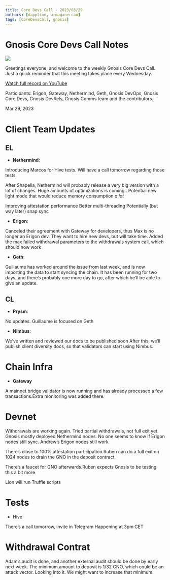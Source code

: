 ```yaml
---
title: Core Devs Call - 2023/03/29
authors: [dapplion, armaganercan]
tags: [CoreDevsCall, gnosis]
---
```


# Gnosis Core Devs Call Notes

![](https://i.imgur.com/JhORmO7.png)

Greetings everyone, and welcome to the weekly Gnosis Core Devs Call. Just a quick reminder that this meeting takes place every Wednesday.

[Watch full record on YouTube](https://youtu.be/mKJolP4AtKY)

Participants: Erigon, Gateway, Nethermind, Geth, Gnosis DevOps, Gnosis Core Devs, Gnosis DevRels, Gnosis Comms team and the contributors.

Mar 29, 2023

# Client Team Updates

## EL

- **Nethermind**:

Introducing Marcos for Hive tests. Will have a call tomorrow regarding those tests.

After Shapella, Nethermind will probably release a very big version with a lot of changes. Huge amounts of optimizations is coming.. Potential new light mode that would reduce memory consumption _a lot_

Improving attestation performance
Better multi-threading
Potentially (but way later) snap sync

- **Erigon**:

Canceled their agreement with Gateway for developers, thus Max is no longer an Erigon dev. They want to hire new devs, but will take time. Added the max failed withdrawal parameters to the withdrawals system call, which should now work

- **Geth**:

Guillaume has worked around the issue from last week, and is now importing the data to start syncing the chain. It has been running for two days, and there’s probably one more day to go, after which he’ll be able to give an update.

## CL

- **Prysm**:

No updates. Guillaume is focused on Geth

- **Nimbus**:

We’ve written and reviewed our docs to be published soon
After this, we’ll publish client diversity docs, so that validators can start using Nimbus.

# Chain Infra

- **Gateway**

A mainnet bridge validator is now running and has already processed a few transactions.Extra monitoring was added there.

# Devnet

Withdrawals are working again. Tried partial withdrawals, not full exit yet. Gnosis mostly deployed Nethermind nodes. No one seems to know if Erigon nodes still sync. Andrew’s Erigon nodes still work

There’s close to 100% attestation participation.Ruben can do a full exit on 1024 nodes to drain the GNO in the deposit contract.

There’s a faucet for GNO afterwards.Ruben expects Gnosis to be testing this a bit more

Lion will run Truffle scripts

# Tests

- Hive

There’s a call tomorrow, invite in Telegram
Happening at 3pm CET

# Withdrawal Contrat

Adam’s audit is done, and another external audit should be done by early next week. The minimum amount to deposit is 1/32 GNO, which could be an attack vector. Looking into it. We might want to increase that minimum.

